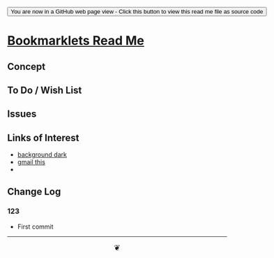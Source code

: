 <span style=display:none; >[You are now in a GitHub source code view - click this link to view Read Me file as a web page]( https://theo-armour.github.io/2020/xxxxx/readme.html  "View file as a web page." ) </span>

<div><input type=button onclick=window.location.href="https://github.com/theo-armour/2020/tree/master/xxxxx/";
value='You are now in a GitHub web page view - Click this button to view this read me file as source code' ></div>


# [Bookmarklets Read Me]( https://theo-armour.github.io/2020/xxxxx/readme.html )

<!--@@@
<div style=height:300px;overflow:hidden;width:100%;resize:both; ><iframe src=https://theo-armour.github.io/2020/ height=100% width=100% ></iframe></div>
_Bookmarklets_

### Full Screen: [Bookmarklets]( https://theo-armour.github.io/2020/xxxxx/ )
@@@-->


## Concept


## To Do / Wish List


## Issues


## Links of Interest


* <a href="javascript:void(document.body.style.backgroundColor='#444')" >background dark</a>
* <a href="javascript:popw='';Q='';x=document;y=window;if(x.selection) {Q=x.selection.createRange().text;} else if (y.getSelection) {Q=y.getSelection();} else if (x.getSelection) {Q=x.getSelection();}popw = y.open('https://mail.google.com/mail?view=cm&tf=0&to=&su=' + escape(document.title) + '&body=' + escape(Q) + escape('\n') + escape(location.href),'gmailForm','scrollbars=yes,width=680,height=510,top=175,left=75,status=no,resizable=yes');if (!document.all) T = setTimeout('popw.focus()',50);void(0);" >gmail this</a>
* <a href="javascript:( () => {const script=document.head.appendChild( document.createElement( 'script' ) );script.src='https://theo-armour.github.io/snippets/bookmarklets/bookmarklets/capture-bookmark.js';} )()" ></a>

## Change Log


### 123

* First commit


***

<center title="hello!" ><a href=javascript:window.scrollTo(0,0); style=font-size:2ch;text-decoration:none; > ❦ </a></center>
